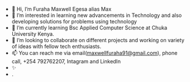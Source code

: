 - 👋 Hi, I’m Furaha Maxwell Egesa alias Max
- 👀 I’m interested in learning new advancements in Technology and also developing solutions for problems using technology
- 🌱 I’m currently learning Bsc Applied Computer Science at Chuka University Kenya.
- 💞️ I’m looking to collaborate on different projects and working on variety of ideas with fellow tech enthusiasts.
- 📫 You can reach me via email(maxwellfuraha91@gmail.com), phone call, +254 792762207, Intagram and LinkedIn
- ✨
- .
<!---
Simply-Furaha/Simply-Furaha is a ✨ special ✨ repository because its `README.md` (this file) appears on your GitHub profile.
You can click the Preview link to take a look at your changes.
--->
